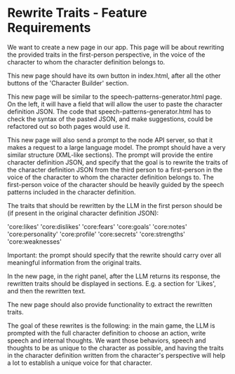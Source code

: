 # Rewrite Traits - Feature Requirements

We want to create a new page in our app. This page will be about rewriting the provided traits in the first-person perspective, in the voice of the character to whom the character definition belongs to.

This new page should have its own button in index.html, after all the other buttons of the 'Character Builder' section.

This new page will be similar to the speech-patterns-generator.html page. On the left, it will have a field that will allow the user to paste the character definition JSON. The code that speech-patterns-generator.html has to check the syntax of the pasted JSON, and make suggestions, could be refactored out so both pages would use it.

This new page will also send a prompt to the node API server, so that it makes a request to a large language model. The prompt should have a very similar structure (XML-like sections). The prompt will provide the entire character definition JSON, and specify that the goal is to rewrite the traits of the character definition JSON from the third person to a first-person in the voice of the character to whom the character definition belongs to. The first-person voice of the character should be heavily guided by the speech patterns included in the character definition.

The traits that should be rewritten by the LLM in the first person should be (if present in the original character definition JSON):

'core:likes'
'core:dislikes'
'core:fears'
'core:goals'
'core:notes'
'core:personality'
'core:profile'
'core:secrets'
'core:strengths'
'core:weaknesses'

Important: the prompt should specify that the rewrite should carry over all meaningful information from the original traits.

In the new page, in the right panel, after the LLM returns its response, the rewritten traits should be displayed in sections. E.g. a section for 'Likes', and then the rewritten text.

The new page should also provide functionality to extract the rewritten traits.

The goal of these rewrites is the following: in the main game, the LLM is prompted with the full character definition to choose an action, write speech and internal thoughts. We want those behaviors, speech and thoughts to be as unique to the character as possible, and having the traits in the character definition written from the character's perspective will help a lot to establish a unique voice for that character.
